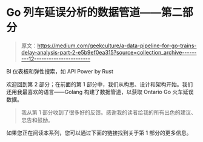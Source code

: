 # Go 列车延误分析的数据管道——第二部分

> 原文：<https://medium.com/geekculture/a-data-pipeline-for-go-trains-delay-analysis-part-2-e5b9ef0ea315?source=collection_archive---------12----------------------->

BI 仪表板和弹性搜索，如 API Power by Rust

欢迎回到第 2 部分；在前面的第 1 部分中，我们从构思、设计和架构开始。我们还用我最喜欢的语言——Golang 构建了数据管道，以获取 Ontario Go 火车延误数据。

> 我从第 1 部分收到了很多好的反馈。感谢我的读者给我的所有出色的建议、忠告和鼓励。

如果您正在阅读本系列，您可以通过下面的链接找到关于第 1 部分的更多信息。
